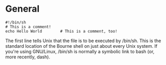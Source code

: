 # General

```
#!/bin/sh
# This is a comment!
echo Hello World        # This is a comment, too!
```

The first line tells Unix that the file is to be executed by /bin/sh. This is the standard location
of the Bourne shell on just about every Unix system. If you're using GNU/Linux, /bin/sh is normally
a symbolic link to bash (or, more recently, dash).

